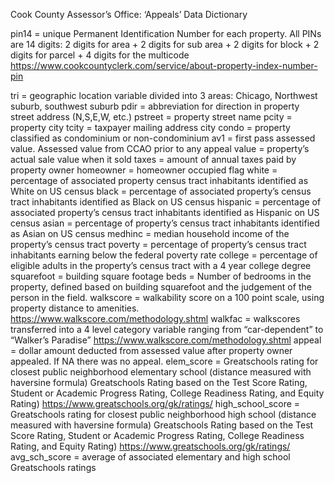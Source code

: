 Cook County Assessor’s Office: ‘Appeals’ Data Dictionary  

pin14  = unique Permanent Identification Number for each property.
         All PINs are 14 digits: 2 digits for area + 2 digits for sub area + 2 digits for block + 2 digits for parcel + 4 digits for the multicode  
         https://www.cookcountyclerk.com/service/about-property-index-number-pin
         
tri = geographic location variable divided into 3 areas: Chicago, Northwest suburb, southwest suburb
pdir = abbreviation for direction in property street address (N,S,E,W, etc.)
pstreet = property street name
pcity = property city
tcity = taxpayer mailing address city
condo = property classified as condominium or non-condominium
av1 = first pass assessed value.  Assessed value from CCAO prior to any appeal
value = property’s actual sale value when it sold
taxes = amount of annual taxes paid by property owner
homeowner = homeowner occupied flag
white = percentage of associated property census tract inhabitants identified as White on US census
black = percentage of associated property’s census tract inhabitants identified as Black on US census
hispanic = percentage of associated property’s census tract inhabitants identified as Hispanic on US census
asian = percentage of property’s census tract inhabitants identified as Asian on US census
medhinc = median household income of the property’s census tract
poverty = percentage of property’s census tract inhabitants earning below the federal poverty rate 
college = percentage of eligible adults in the property’s census tract with a 4 year college degree
squarefoot = building square footage
beds = Number of bedrooms in the property, defined based on building squarefoot and the judgement of the person in the field.
walkscore = walkability score on a 100 point scale, using property distance to amenities. https://www.walkscore.com/methodology.shtml
walkfac = walkscores transferred into a 4 level category variable ranging from “car-dependent” to “Walker’s Paradise” https://www.walkscore.com/methodology.shtml
appeal = dollar amount deducted from assessed value after property owner appealed. If NA there was no appeal. 
elem_score = Greatschools rating for closest public neighborhood elementary school (distance measured with haversine formula) Greatschools Rating based on the Test Score Rating, Student or Academic Progress Rating, College Readiness Rating, and Equity Rating)  https://www.greatschools.org/gk/ratings/
high_school_score = Greatschools rating for closest public neighborhood high school (distance measured with haversine formula) Greatschools Rating based on the Test Score Rating, Student or Academic Progress Rating, College Readiness Rating, and Equity Rating)  https://www.greatschools.org/gk/ratings/
avg_sch_score = average of associated elementary and high school Greatschools ratings

